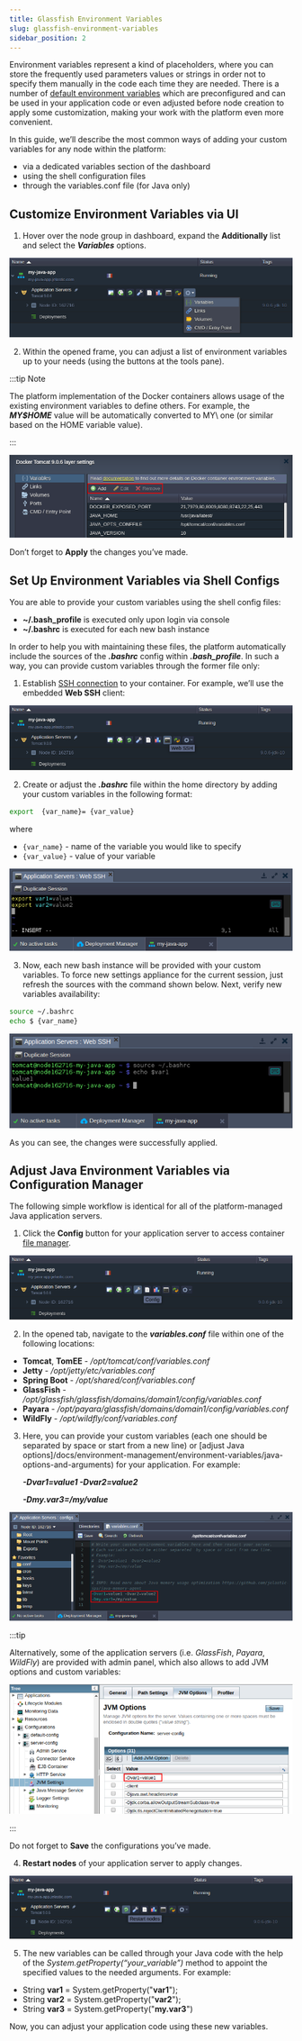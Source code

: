 ```yaml
---
title: Glassfish Environment Variables
slug: glassfish-environment-variables
sidebar_position: 2
---
```


<!-- ## Custom Environment Variables -->

Environment variables represent a kind of placeholders, where you can store the frequently used parameters values or strings in order not to specify them manually in the code each time they are needed. There is a number of [default environment variables](/environment-management/environment-variables/environment-variables#default-environment-variables) which are preconfigured and can be used in your application code or even adjusted before node creation to apply some customization, making your work with the platform even more convenient.

In this guide, we’ll describe the most common ways of adding your custom variables for any node within the platform:

- via a dedicated variables section of the dashboard
- using the shell configuration files
- through the variables.conf file (for Java only)

## Customize Environment Variables via UI

1. Hover over the node group in dashboard, expand the **Additionally** list and select the **_Variables_** options.

<div style={{
    display:'flex',
    justifyContent: 'center',
    margin: '0 0 1rem 0'
}}>

![Locale Dropdown](./img/GlassFishEnvironmentVariables/01-environment-variables-dashboard.png)

</div>

2. Within the opened frame, you can adjust a list of environment variables up to your needs (using the buttons at the tools pane).

:::tip Note

The platform implementation of the Docker containers allows usage of the existing environment variables to define others. For example, the **_MY$HOME_** value will be automatically converted to MY\ one (or similar based on the HOME variable value).

:::

<div style={{
    display:'flex',
    justifyContent: 'center',
    margin: '0 0 1rem 0'
}}>

![Locale Dropdown](./img/GlassFishEnvironmentVariables/02-manage-environment-variables-via-ui.png)

</div>

Don’t forget to **Apply** the changes you’ve made.

## Set Up Environment Variables via Shell Configs

You are able to provide your custom variables using the shell config files:

- **~/.bash_profile** is executed only upon login via console
- **~/.bashrc** is executed for each new bash instance

In order to help you with maintaining these files, the platform automatically include the sources of the **_.bashrc_** config within **_.bash_profile_**. In such a way, you can provide custom variables through the former file only:

1. Establish [SSH connection](/deployment-tools/ssh/ssh-access/overview) to your container. For example, we’ll use the embedded **Web SSH** client:

<div style={{
    display:'flex',
    justifyContent: 'center',
    margin: '0 0 1rem 0'
}}>

![Locale Dropdown](./img/GlassFishEnvironmentVariables/03-web-ssh-button.png)

</div>

2. Create or adjust the **_.bashrc_** file within the home directory by adding your custom variables in the following format:

```bash
export  {var_name}= {var_value}
```

where

- `{var_name}` - name of the variable you would like to specify
- `{var_value}` - value of your variable

<div style={{
    display:'flex',
    justifyContent: 'center',
    margin: '0 0 1rem 0'
}}>

![Locale Dropdown](./img/GlassFishEnvironmentVariables/04-export-custom-variables-ssh.png)

</div>

3. Now, each new bash instance will be provided with your custom variables. To force new settings appliance for the current session, just refresh the sources with the command shown below. Next, verify new variables availability:

```bash
source ~/.bashrc
echo $ {var_name}
```

<div style={{
    display:'flex',
    justifyContent: 'center',
    margin: '0 0 1rem 0'
}}>

![Locale Dropdown](./img/GlassFishEnvironmentVariables/05-verify-custom-variables-availability-ssh.png)

</div>

As you can see, the changes were successfully applied.

## Adjust Java Environment Variables via Configuration Manager

The following simple workflow is identical for all of the platform-managed Java application servers.

1. Click the **Config** button for your application server to access container [file manager](/application-setting/configuration-file-manager).

<div style={{
    display:'flex',
    justifyContent: 'center',
    margin: '0 0 1rem 0'
}}>

![Locale Dropdown](./img/GlassFishEnvironmentVariables/06-configuration-file-manager-button.png)

</div>

2. In the opened tab, navigate to the **_variables.conf_** file within one of the following locations:

- **Tomcat**, **TomEE** - _/opt/tomcat/conf/variables.conf_
- **Jetty** - _/opt/jetty/etc/variables.conf_
- **Spring Boot** - _/opt/shared/conf/variables.conf_
- **GlassFish** - _/opt/glassfish/glassfish/domains/domain1/config/variables.conf_
- **Payara** - _/opt/payara/glassfish/domains/domain1/config/variables.conf_
- **WildFly** - _/opt/wildfly/conf/variables.conf_

3. Here, you can provide your custom variables (each one should be separated by space or start from a new line) or [adjust Java options]/docs/environment-management/environment-variables/java-options-and-arguments) for your application. For example:

   **_-Dvar1=value1 -Dvar2=value2_**

   **_-Dmy.var3=/my/value_**

<div style={{
    display:'flex',
    justifyContent: 'center',
    margin: '0 0 1rem 0'
}}>

![Locale Dropdown](./img/GlassFishEnvironmentVariables/07-custom-environment-variables-java.png)

</div>

:::tip

Alternatively, some of the application servers (i.e. _GlassFish_, _Payara_, _WildFly_) are provided with admin panel, which also allows to add JVM options and custom variables:

<div style={{
    display:'flex',
    justifyContent: 'center',
    margin: '0 0 1rem 0'
}}>

![Locale Dropdown](./img/GlassFishEnvironmentVariables/08-custom-variables-glassfish-admin-panel.png)

</div>

:::

Do not forget to **Save** the configurations you’ve made.

4. **Restart nodes** of your application server to apply changes.

<div style={{
    display:'flex',
    justifyContent: 'center',
    margin: '0 0 1rem 0'
}}>

![Locale Dropdown](./img/GlassFishEnvironmentVariables/09-restart-nodes-button.png)

</div>

5. The new variables can be called through your Java code with the help of the _System.getProperty(“your_variable”)_ method to appoint the specified values to the needed arguments. For example:

- String **var1** = System.getProperty("**var1**");
- String **var2** = System.getProperty("**var2**");
- String **var3** = System.getProperty("**my.var3**")

Now, you can adjust your application code using these new variables.

